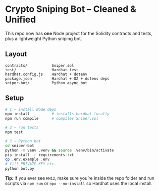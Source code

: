 # Crypto Sniping Bot – Cleaned & Unified

This repo now has **one** Node project for the Solidity contracts and tests,
plus a lightweight Python sniping bot.

## Layout
```
contracts/           Sniper.sol
test/                Hardhat test
hardhat.config.js    Hardhat + dotenv
package.json         Hardhat + OZ + dotenv deps
sniper-bot/          Python async bot
```
## Setup

```bash
# 1 — install Node deps
npm install          # installs hardhat locally
npm run compile      # compiles Sniper.sol

# 2 — run tests
npm test

# 3 — Python bot
cd sniper-bot
python -m venv .venv && source .venv/bin/activate
pip install -r requirements.txt
cp .env.example .env
# fill PRIVATE_KEY etc.
python bot.py
```
**Tip:** If you ever see `HH12`, make sure you’re inside the repo folder and
run scripts via `npm run` or `npx --no-install` so Hardhat uses the local install.